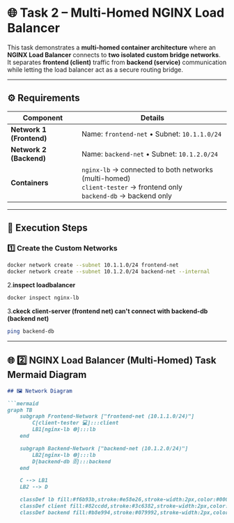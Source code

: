 # 🌐 Task 2 – Multi-Homed NGINX Load Balancer

This task demonstrates a **multi-homed container architecture** where an **NGINX Load Balancer** connects to **two isolated custom bridge networks**.  
It separates **frontend (client)** traffic from **backend (service)** communication while letting the load balancer act as a secure routing bridge.

---

## ⚙️ Requirements

| Component | Details |
|------------|----------|
| **Network 1 (Frontend)** | Name: `frontend-net`  •  Subnet: `10.1.1.0/24` |
| **Network 2 (Backend)** | Name: `backend-net`   •  Subnet: `10.1.2.0/24` |
| **Containers** | `nginx-lb` → connected to both networks (multi-homed)<br>`client-tester` → frontend only<br>`backend-db` → backend only |

---

## 🧱 Execution Steps

### 1️⃣ Create the Custom Networks
```bash
docker network create --subnet 10.1.1.0/24 frontend-net
docker network create --subnet 10.1.2.0/24 backend-net --internal
```
2.**inspect loadbalancer**
```bash
docker inspect nginx-lb
```
3.**ckeck client-server (frontend net) can't connect with backend-db (backend net)**
```bash
ping backend-db
```

---

## 🌐 **2️⃣ NGINX Load Balancer (Multi-Homed) Task Mermaid Diagram**

```markdown
## 🖼️ Network Diagram

```mermaid
graph TB
    subgraph Frontend-Network ["frontend-net (10.1.1.0/24)"]
        C[client-tester 💻]:::client
        LB1[nginx-lb 🌐]:::lb
    end

    subgraph Backend-Network ["backend-net (10.1.2.0/24)"]
        LB2[nginx-lb 🌐]:::lb
        D[backend-db 🗄️]:::backend
    end

    C --> LB1
    LB2 --> D

    classDef lb fill:#f6b93b,stroke:#e58e26,stroke-width:2px,color:#000;
    classDef client fill:#82ccdd,stroke:#3c6382,stroke-width:2px,color:#000;
    classDef backend fill:#b8e994,stroke:#079992,stroke-width:2px,color:#000;

